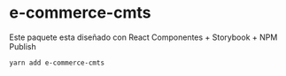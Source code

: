 # e-commerce-cmts

Este paquete esta diseñado con React Componentes + Storybook + NPM Publish

```
yarn add e-commerce-cmts
```
